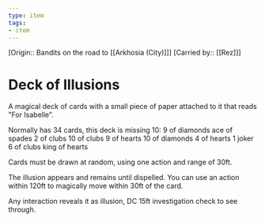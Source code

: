 ```yaml
---
type: item
tags:
- item
---
```

[Origin:: Bandits on the road to [[Arkhosia (City)]]]
[Carried by:: [[Rez]]]

# Deck of Illusions
A magical deck of cards with a small piece of paper attached to it that reads "For Isabelle".

Normally has 34 cards, this deck is missing 10:
	9 of diamonds
	ace of spades
	2 of clubs
	10 of clubs
	9 of hearts
	10 of diamonds
	4 of hearts
	1 joker
	6 of clubs
	king of hearts

Cards must be drawn at random, using one action and range of 30ft. 

The illusion appears and remains until dispelled. You can use an action within 120ft to magically  move within 30ft of the card.

Any interaction reveals it as illusion, DC 15ft investigation check to see through.